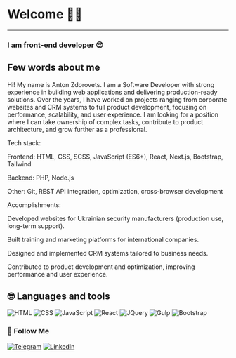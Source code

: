 # Welcome 🙋‍♂️

---

### I am front-end developer 😎

## Few words about me

Hi! My name is Anton Zdorovets. I am a Software Developer with strong experience in building web applications and delivering production-ready solutions. Over the years, I have worked on projects ranging from corporate websites and CRM systems to full product development, focusing on performance, scalability, and user experience. I am looking for a position where I can take ownership of complex tasks, contribute to product architecture, and grow further as a professional.

Tech stack:

Frontend: HTML, CSS, SCSS, JavaScript (ES6+), React, Next.js, Bootstrap, Tailwind

Backend: PHP, Node.js

Other: Git, REST API integration, optimization, cross-browser development

Accomplishments:

Developed websites for Ukrainian security manufacturers (production use, long-term support).

Built training and marketing platforms for international companies.

Designed and implemented CRM systems tailored to business needs.

Contributed to product development and optimization, improving performance and user experience.

## 🤓 Languages and tools

![HTML](https://img.shields.io/badge/<HTML>-green)
![CSS](https://img.shields.io/badge/CSS/SASS-blue)
![JavaScript](https://img.shields.io/badge/JavaScript-yellow)
![React](https://img.shields.io/badge/-React-05122A?style=flat&logo=react)
![JQuery](https://img.shields.io/badge/Jquery-lightblue)
![Gulp](https://img.shields.io/badge/Gulp-yellowgreen)
![Bootstrap](https://img.shields.io/badge/-Bootstrap-05122A?style=flat&logo=bootstrap&logoColor=563D7C)

### 🤝 Follow Me

[![Telegram](https://img.shields.io/badge/-Telegram-blue?style=for-the-badge&logo=telegram&logoColor=27A0D9)](https://t.me/Antlin) [![LinkedIn](https://img.shields.io/badge/-LinkedIn-f0f0f0?style=for-the-badge&logo=linkedin&logoColor=007BB6)](https://www.linkedin.com/in/anton-zdorovets-5415091b9/)

